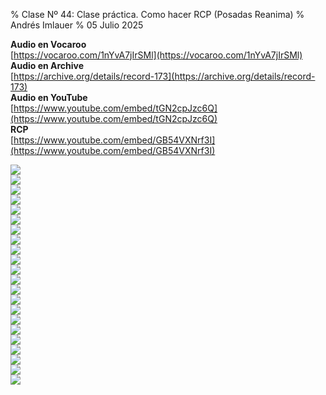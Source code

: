 % Clase Nº 44: Clase práctica. Como hacer RCP (Posadas Reanima)
% Andrés Imlauer
% 05 Julio 2025

**Audio en Vocaroo**       
[https://vocaroo.com/1nYvA7jIrSMl](https://vocaroo.com/1nYvA7jIrSMl)   
**Audio en Archive**        
[https://archive.org/details/record-173](https://archive.org/details/record-173)   
**Audio en YouTube**       
[https://www.youtube.com/embed/tGN2cpJzc6Q](https://www.youtube.com/embed/tGN2cpJzc6Q)   
**RCP**        
[https://www.youtube.com/embed/GB54VXNrf3I](https://www.youtube.com/embed/GB54VXNrf3I)   
   
![](https://blogger.googleusercontent.com/img/b/R29vZ2xl/AVvXsEgP_mXYgz-p0s6ye9EivR3Fmb6yOt2ot_jOPNHsKqHD5MRRb2zHakfLlt_7Dbn3K4joW-EWoCsWmx9_3X8PybZkAhtzzKeSFm6yvO_N9INLU3kEDRtCuxARC6GNiM9_p2angX5khfSiHzuX2-n58McOsSuRPvtUlTtUUYintROB7NRhN_PnwNLfygG5Eds/s4160/IMG-20250630-WA0003.jpg)   
![](https://blogger.googleusercontent.com/img/b/R29vZ2xl/AVvXsEj5GUd1QpbkEzOXyjqWu5LqvCIdxPoz6v07bo6XLIU3OXflyafrhH-wEz5lbTgT5y_Mw6JXS_pyNk_zoGcEH8HeV_O0VKBHhGPT3azdi4bCuM9mt7jlYp3lI-oGZA4j5qMmqSPygjiUq9Pj97rSVOnDHi52cUV2H2BG0fe6vmxY54yBJjo_A-T7EDk_VVw/s4160/IMG-20250630-WA0002.jpg)   
![](https://blogger.googleusercontent.com/img/b/R29vZ2xl/AVvXsEiHeXA9bFVMQ8tnyvHyGL_S8X7xJB-FhdH-42qMBzOTR3cd0swXBjJeKIlnyKbt4PyRzgogfbwjAas47_9bh2-nXwuXtQgmFOG8gVOzsnnTpWJ5fHwAmkXPoBgasU3bBujwvD55l6W_gQxRrCPHqQYHWQ1b50xaeOju53kHo3PNgd4GWMk-346ZE2HFsL8/s4160/IMG-20250630-WA0006.jpg)   
![](https://blogger.googleusercontent.com/img/b/R29vZ2xl/AVvXsEjvhzl582XXlyKGmzV16ok9Iupvaz6dRFurBUZrBqACh3r2wLoSC2hPVgtk7Faepq0wbQKohfxeXkpB6YQzDLIutJmFkDplHCdFxVry-KZD0ipqZR2ygoJxzbslK7dA8XjRabOw4HwsKpCipdigZ9J6lDHVQgR0_sHJ1laCYabldwQpxA0eiVZ4cBTZLJA/s4160/IMG-20250630-WA0009.jpg)   
![](https://blogger.googleusercontent.com/img/b/R29vZ2xl/AVvXsEgD66KZ0r9xepeUXuCPW0ZflraOuKpAyQqvE8C4BvaP32xgdOs3CuXQ-t2-r9nGPRQsC4UnmuFjom0XbLpTugZhVn4ooEZDiDmByoGn9lcZ3g4UKakQb7L-PBeNmBlYjPy_614hvlvtsAtGO0mjCDrlf6LqSLLITKur6ua1PIb1zdpBBM3lzRZXWyY-3fA/s4160/IMG-20250630-WA0008.jpg)   
![](https://blogger.googleusercontent.com/img/b/R29vZ2xl/AVvXsEi7qGxi6prkKUZuJb-eavHLjBAtFbEl-0QZK6cOQnRQCkg89y1lueXm1M1R37AmbvhyphenhyphenYHs_fGqEUKwkE55qWCigc7sTE9hxbzGi43CmUU9QvIioTS-VpHxfO00uyt1lLgaYCv9bTm8rkIRdb5eK5OISyniiklHu9HAKXZS1qgZ9X9fHk_nIxoY9Duqh0m4/s4160/IMG-20250630-WA0007.jpg)   
![](https://blogger.googleusercontent.com/img/b/R29vZ2xl/AVvXsEiuwW6F5wvtqRy7l9Jctek_6hc54tEurpdIPy1KtROYgNYeodPolLcHnfMTlnZ67TAubXFlHc9_gxWNcRI92qPQvNG6gz7ZtTXpw4qs3Ed9o1CJ7QlCcF0HNUxNwK_MzDVw8bHOPZKg4wPtM2AM0AAO_C04GImrWzOUObD94BrFsTpeRZ4GHW27MGpRl9w/s4160/IMG-20250630-WA0011.jpg)   
![](https://blogger.googleusercontent.com/img/b/R29vZ2xl/AVvXsEh5L3wM63n2SG09xP_a6N9Sk3G6s7u5P3X6JGGE7ZVZ27lu7LR9SeBXBkluRDHq2ABmpAYOFQ7ZXSpvgzaWt4c8jCzVLBqJCGiheu2yPeIehxuOviqZq48BlsnfNNfKgL7EpH3RNFWqAtOkcvQKj0eWXlg4nhJHCPQCyUSsWVtVah-AKGt7xpXogIPxCbU/s4160/IMG-20250630-WA0010.jpg)   
![](https://blogger.googleusercontent.com/img/b/R29vZ2xl/AVvXsEgOWiEUezKlcFdYyPFAGYcO4ilDrdoQF4JbgiS-BAkvhyphenhyphenoNPfzoBka4WApsN_29e1sO92Kwm9wTSY_zJjQ9nn-YUHl5_jmSRTaCQoQMgt9Qs5fKLXwXahzC3GjW6UADMJGBvWBXpegDte_skvzRy-GhrWMyL0gRvk7xCbxDkkNFo22FWEq2P8XWsmUyZvQ/s4160/IMG-20250630-WA0025.jpg)   
![](https://blogger.googleusercontent.com/img/b/R29vZ2xl/AVvXsEgzzFu1Fo8A-ZelEVDXPSOeG4I92opadwcLNKmAqIjN6QswZ7QQh0w52oYxfWoIQ8UZeN9acu9kamQOV6fFDHyxOKPNwwskzTgbnHMI5yNKOxbrQFD3QftgbeTpp7rTbJa9Fd2e7kTlAkDN1yljkqk9i2x3f8EvD-LMRndSALNVG3usOiNWFVA13M0q4A4/s4160/IMG-20250630-WA0015.jpg)   
![](https://blogger.googleusercontent.com/img/b/R29vZ2xl/AVvXsEhaCy_LYhXTdvgHJTsgWrUXgISdITGDFyaLujnStuSjwoMak_NRDq5ZKF0k_9A9d8v_LrttFkSHts30jLk3enGvU4bvyVT7blBpra29u398UPauCdqt1SzwTIFD9Ic_Z_tD1rx8oPWdSL9XMF5llAtVGATrCoXcAytMHVm_2A9HazBfcGSP8-Mhp0FbyoA/s4160/IMG-20250630-WA0014.jpg)   
![](https://blogger.googleusercontent.com/img/b/R29vZ2xl/AVvXsEhgGGroFPHLQY-PjfWxf0e8mmI4NnYycESC35w_4TKR54TyWlhniD_XIbO-6DR2cH8HwEkyJwuYHSERpdQiJitClKUhoBuKNQ8qF9bUeN7oqjBA7Tm7j9IhDQd0lRXjixVwEmzVeFqDOqJdYvFG0CjWUBOV7kToz0d4M7Nx-_wAQiqyAYUIQbushp-A-0s/s4160/IMG-20250630-WA0013.jpg)   
![](https://blogger.googleusercontent.com/img/b/R29vZ2xl/AVvXsEgVzIE5AlkNSkVsUXzhLLnZozRnu9pO18bmr8zv8qUae5580B1qsTpBAdcpdMxPlq6-06tiFCo2-ltmA9AaTmk_efKkop0qREhCuijcxjC2yDuRQpqNH7naTI6IuJAYJUPaRlICyNRWVCBDjRzYSRLM9zc8HflN_WTGmjjdlVak4XG9tDb6kGb6Cwi-du0/s4160/IMG-20250630-WA0012.jpg)   
![](https://blogger.googleusercontent.com/img/b/R29vZ2xl/AVvXsEhpw1rDy7UE5lwB9jsTvgLtPguEfU5c6Hd5_sxFRaXLWVtryLB0HROd7tjb6sBfAKqSoOo18HXsO0S2hL_mjMG95wd-6Rp7Sg2ZY1BAqRx_pqz186pY6w1qVWj4YyVi7PGi-lQw6li81W45oXoNkh5nXHMeoubYis1mB3M3HSCFPKeZtKw_Y7OwVoxGILQ/s4160/IMG-20250630-WA0024.jpg)   
![](https://blogger.googleusercontent.com/img/b/R29vZ2xl/AVvXsEigfqrTDxqVcdp34BnIgj-fwzz4L-B_TSYHm9PS6lBy73r7ZiLmlVd1vMX1qhIhm57swDwew-zi5dfL5LRkWv7HwZ4gKi4VHzlmCWuyhGTxkVar9XqfHYI35ERFM5mEDj50ZAXWwJLDFo5g-Kv2bz_UTfxaECtUiATxX99hKiTmK3uzYdhdxbBJPzwKyTk/s4160/IMG-20250630-WA0023.jpg)   
![](https://blogger.googleusercontent.com/img/b/R29vZ2xl/AVvXsEgc-S-ixP8eSMaLHz4brXgEUH4Pz-RJFAsRE1RwB_c52zf2BdNh3WxCuwKPurOTQMDHotP53uBmB9fvoH2z2a8xKkmW9UJg-4rW3yqKotNjbcMa8vZ36FNTSQra8KvqmsNyP8XZT4Pp_4BQDTOTnmOZ0OSDD7KE48E8I75JA4PDGlk1oUyzgRVPcIPhU4w/s4160/IMG-20250630-WA0022.jpg)   
![](https://blogger.googleusercontent.com/img/b/R29vZ2xl/AVvXsEg2D3ifs4URUJZpYXWn0S02u7OlicDMac_hb6cQ6OK4kmqIOnhO2MjoZQ04eU2NLtqyBERJJsC_X1G0f8URU9KVyoD2WcWtNljMZq3AJJth0wq8bDS1QVMhz9EYR3-mZqT26-Gwt22OYuWmzxVs5-P7DqzPa4SE8IFKlncTs3GdzgHXIwuw9u62UoIm-OY/s4160/IMG-20250630-WA0021.jpg)   
![](https://blogger.googleusercontent.com/img/b/R29vZ2xl/AVvXsEgnGsK_nF732VDR6WdoYkYBxrw9YWl6mYbbwgwsZMTnGW-6Lceaoaha31pk3ffhH1j0RuUgS0FaWUSCeCl7HbyG6SvrbxMfbbC_gex0WCtfSetiz3b4Q0xswAtL3VWA3zq378_Oj5o_RHxVViFkst582LPXadkW4R-4cFosnszau0fmPG8KxveQcASfzVs/s4160/IMG-20250630-WA0020.jpg)   
![](https://blogger.googleusercontent.com/img/b/R29vZ2xl/AVvXsEjabdS66YuDIkFivL_jDao0QjZXbMKbpiUVtnVdyKZiLToas7BW4ZHyClEZww2OniYVED70qfRuAdhYcjcpVU7UPGRkjEnkLvstkLNH1rXgl8yMkGsbk21Bt80QizJj46qWuaHYoRWiUqykKgoGnF8HdM942lRHhR-1-ynzsqbMgoi0Db9Gi_9sIJyjlew/s4160/IMG-20250630-WA0019.jpg)   
![](https://blogger.googleusercontent.com/img/b/R29vZ2xl/AVvXsEheJanO-HzaOfmj0AvKb2m74-Qy9Fc1jEMxDOKsI3fEPWhoNnt131GPiBX0c1m9l1oIKWzSgAamaaZyWk-gyD4rhRslTfQGHfNcDwj5p4vA91dggvVQzze6aq4dLQxALLXxanl41k-bmOcMTlrcL12UBKbg-K5SPlcud4Zvv2DYDLpRzUI7qZs4zT01odI/s4160/IMG-20250630-WA0018.jpg)   
![](https://blogger.googleusercontent.com/img/b/R29vZ2xl/AVvXsEiDaasmBVV8rqBfhRhY2n77VU6wc-7OlfU977idfrbxn8v4M18ooN5gHaCjsyZopcCfUXjfIzvM2l7Y_L1Jn9KqccvFj8RzqkZCWliduQqt3ywJqABSJdzr9LbV_aKjzFgnA4l-p_khrrQD9aAynWW50boS2P-2Olw4qOECmncRPpk5s8DXw9cU5dg72OQ/s4160/IMG-20250630-WA0017.jpg)   
![](https://blogger.googleusercontent.com/img/b/R29vZ2xl/AVvXsEhMrupUPwj88J2yI5PtoFEtdwM6CjKf8vYSj6HoS1zFR4Z6vZOCYGGpIy1_PgM3VgqkL5Eh8JrLKbixf34FUlyRtWHjDd2q7je0xuMoezoGK6DhToV6jQVZXs63_583R75rkkzdrKQxIOGgxyE1yo_fGvUMrXZks9cGaxpVrdVhomJdOJV0alGqGHr74N8/s4160/IMG-20250630-WA0016.jpg)   
   
